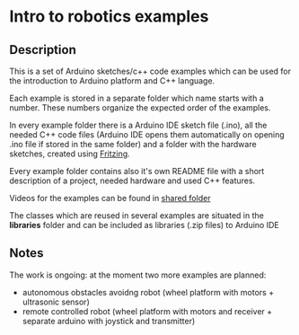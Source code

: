 # Intro to robotics examples

## Description
This is a set of Arduino sketches/c++ code examples which can be used for the introduction 
to Arduino platform and C++ language. 

Each example is stored in a separate folder which name starts with a number. These numbers organize the expected order 
of the examples. 

In every example folder there is a Arduino IDE sketch file (.ino), all the needed C++ code files 
(Arduino IDE opens them automatically on opening .ino file if stored in the same folder) and a folder with the 
hardware sketches, created using [Fritzing](http://fritzing.org/home/).

Every example folder contains also it's own README file with a short description of a project, needed hardware and
used C++ features.

Videos for the examples can be found in [shared folder](https://drive.google.com/open?id=1IM95TeLhyyISlwULM54-3pLDfEiW7HbJ)

The classes which are reused in several examples are situated in the **libraries** folder and can be included as libraries
(.zip files) to Arduino IDE

## Notes
The work is ongoing: at the moment two more examples are planned: 
* autonomous obstacles avoidng robot (wheel platform with motors + ultrasonic sensor)
* remote controlled robot (wheel platform with motors and receiver + separate arduino with joystick and transmitter)

